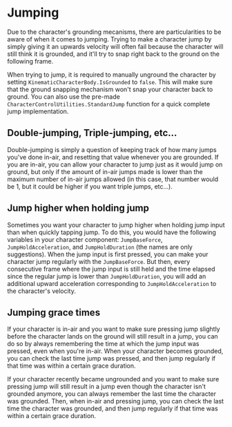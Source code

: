 
# Jumping

Due to the character's grounding mecanisms, there are particularities to be aware of when it comes to jumping. Trying to make a character jump by simply giving it an upwards velocity will often fail because the character will still think it is grounded, and it'll try to snap right back to the ground on the following frame.

When trying to jump, it is required to manually unground the character by setting `KinematicCharacterBody.IsGrounded` to `false`. This will make sure that the ground snapping mechanism won't snap your character back to ground. You can also use the pre-made `CharacterControlUtilities.StandardJump` function for a quick complete jump implementation.


## Double-jumping, Triple-jumping, etc...

Double-jumping is simply a question of keeping track of how many jumps you've done in-air, and resetting that value whenever you are grounded. If you are in-air, you can allow your character to jump just as it would jump on ground, but only if the amount of in-air jumps made is lower than the maximum number of in-air jumps allowed (in this case, that number would be 1, but it could be higher if you want triple jumps, etc...).


## Jump higher when holding jump

Sometimes you want your character to jump higher when holding jump input than when quickly tapping jump. To do this, you would have the following variables in your character component: `JumpBaseForce`, `JumpHoldAcceleration`, and `JumpHoldDuration` (the names are only suggestions). When the jump input is first pressed, you can make your character jump regularly with the `JumpBaseForce`. But then, every consecutive frame where the jump input is still held and the time elapsed since the regular jump is lower than `JumpHoldDuration`, you will add an additional upward acceleration corresponding to `JumpHoldAcceleration` to the character's velocity.


## Jumping grace times

If your character is in-air and you want to make sure pressing jump slightly before the character lands on the ground will still result in a jump, you can do so by always remembering the time at which the jump input was pressed, even when you're in-air. When your character becomes grounded, you can check the last time jump was pressed, and then jump regularly if that time was within a certain grace duration.

If your character recently became ungrounded and you want to make sure pressing jump will still result in a jump even though the character isn't grounded anymore, you can always remember the last time the character was grounded. Then, when in-air and pressing jump, you can check the last time the character was grounded, and then jump regularly if that time was within a certain grace duration.